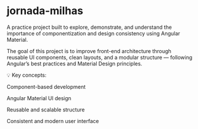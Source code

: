 # jornada-milhas
A practice project built to explore, demonstrate, and understand the importance of componentization and design consistency using Angular Material.

The goal of this project is to improve front-end architecture through reusable UI components, clean layouts, and a modular structure — following Angular’s best practices and Material Design principles.

💡 Key concepts:

Component-based development

Angular Material UI design

Reusable and scalable structure

Consistent and modern user interface
